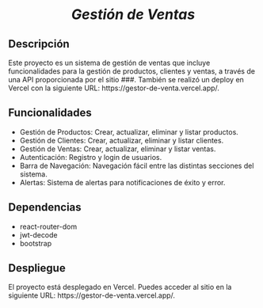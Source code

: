 <h1 align="center"><em> Gestión de Ventas </em></h1>
<h2>Descripción</h2>
Este proyecto es un sistema de gestión de ventas que incluye funcionalidades para la gestión de productos, clientes y ventas, a través de una API proporcionada por el sitio ###. También se realizó un deploy en Vercel con la siguiente URL: https://gestor-de-venta.vercel.app/.

<h2>Funcionalidades</h2>

* Gestión de Productos: Crear, actualizar, eliminar y listar productos.
* Gestión de Clientes: Crear, actualizar, eliminar y listar clientes.
* Gestión de Ventas: Crear, actualizar, eliminar y listar ventas.
* Autenticación: Registro y login de usuarios.
* Barra de Navegación: Navegación fácil entre las distintas secciones del sistema.
* Alertas: Sistema de alertas para notificaciones de éxito y error.

<h2>Dependencias</h2>

* react-router-dom
* jwt-decode
* bootstrap

<h2>Despliegue</h2>
El proyecto está desplegado en Vercel. Puedes acceder al sitio en la siguiente URL: https://gestor-de-venta.vercel.app/.
